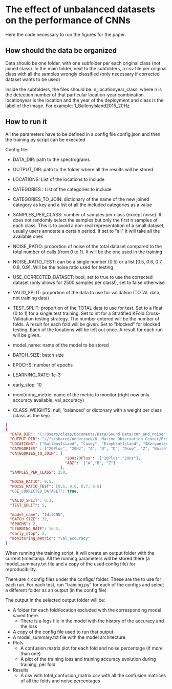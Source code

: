 # The effect of unbalanced datasets on the performance of CNNs

Here the code necessary to run the figures for the paper. 

## How should the data be organized 
Data should be one folder, with one subfolder per each original class (not joined class). 
In the main folder, next to the subfolders, a csv file per original class with all the samples wrongly classified
(only necessary if corrected dataset wants to be used)

Inside the subfolders, the files should be: n_locationyear_class, where n is the detection number of that particular 
location-year combination. locationyear is the location and the year of the deployment and class is the label of the image. 
For example: 1_BallenyIsland2015_20Hz

## How to run it 
All the parameters have to be defined in a config file config.json and then the training.py script can be executed


Config file: 
* DATA_DIR: path to the spectrograms
* OUTPUT_DIR: path to the folder where all the results will be stored
* LOCATIONS: List of the locations to include
* CATEGORIES : List of the categories to include
* CATEGORIES_TO_JOIN: dictionary of the name of the new joined category as key and a list of all the included 
categories as a value
* SAMPLES_PER_CLASS: number of samples per class (except noise). It does not randomly select the samples but only the 
first n samples of each class. This is to avoid a non-real representation of a small dataset, usually users annotate a 
certain period. If set to "all" it will take all the available ones

* NOISE_RATIO: proportion of noise of the total dataset compared to the total number of calls (from 0 to 1). It will be 
the one used in the training
* NOISE_RATIO_TEST: can be a single number (0.5) or a list [0.5, 0.6, 0.7, 0.8, 0.9]. Will be the noise ratio used 
for testing
* USE_CORRECTED_DATASET: bool, set to true to use the corrected dataset (only allows for 2500 samples per class!), 
set to false otherwise


* VALID_SPLIT: proportion of the data to use for validation (TOTAL data, not training data)
* TEST_SPLIT: proportion of the TOTAL data to use for test. Set to a float (0 to 1) for a single test training. 
Set to int for a Stratified KFold Cross-Validation testing strategy. The number entered will be the number of folds. 
A result for each fold will be given. 
Set to "blocked" for blocked testing. Each of the locations will be left out once. A result for each run will be given. 

* model_name: name of the model to be stored
* BATCH_SIZE: batch size
* EPOCHS: number of epochs
* LEARNING_RATE: 1e-3
* early_stop: 10
* monitoring_metric: name of the metric to monitor (right now only accuracy available, val_accuracy)

* CLASS_WEIGHTS: null, 'balanced' or dictonary with a weight per class (class as the key)


```json 
{
{
  "DATA_DIR": "C:/Users/cleap/Documents/Data/Sound Data/cnn_and_noise",
  "OUTPUT_DIR": "//fs/shared/onderzoek/6. Marine Observation Center/Projects/Side_Projects/Acoustics/CNN_vs_noise/",
  "LOCATIONS": ["BallenyIsland", "Casey", "ElephantIsland", "SKerguelenPlateau", "Greenwich", "MaudRise"],
  "CATEGORIES" : ["20Plus", "20Hz", "A", "B", "D", "Dswp", "Z", "Noise"],
  "CATEGORIES_TO_JOIN": {
                          "20Hz20Plus":  ["20Plus","20Hz"],
                          "ABZ":  ["A","B", "Z"]
                        },
  "SAMPLES_PER_CLASS": 250,

  "NOISE_RATIO": 0.5,
  "NOISE_RATIO_TEST": [0.5, 0.6, 0.7, 0.8]
  "USE_CORRECTED_DATASET": true,

  "VALID_SPLIT": 0.3,
  "TEST_SPLIT": 5,

  "model_name": "IdilCNN",
  "BATCH_SIZE": 32,
  "EPOCHS": 2,
  "LEARNING_RATE": 1e-3,
  "early_stop": 2,
  "monitoring_metric": "val_accuracy"
}
```

When running the training script, it will create an output folder with the current timestamp. 
All the running parameters will be stored there (a model_summary.txt file and a copy of the used config file) for 
reproducibility. 

There are 4 config files under the configs/ folder. These are the to use for each run. 
For each test, run "training.py" for each of the configs and select a different folder as an output (in the config file)

The output in the selected output folder will be: 
* A folder for each fold/location excluded with the corresponding model saved there.
  * There is a logs file in the model with the history of the accuracy and the loss
* A copy of the config file used to run that output 
* A model_summary.txt file with the model architecture
* Plots
  * A confusion matrix plot for each fold and noise percentage (if more than one)
  * A plot of the training loss and training accuracy evolution during training, per fold
* Results 
  * A csv with total_confusion_matrix.csv with all the confusion matrices of all the folds and noise percentages



